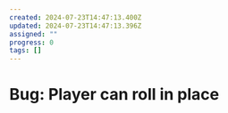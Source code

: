 ```yaml
---
created: 2024-07-23T14:47:13.400Z
updated: 2024-07-23T14:47:13.396Z
assigned: ""
progress: 0
tags: []
---
```


# Bug: Player can roll in place
